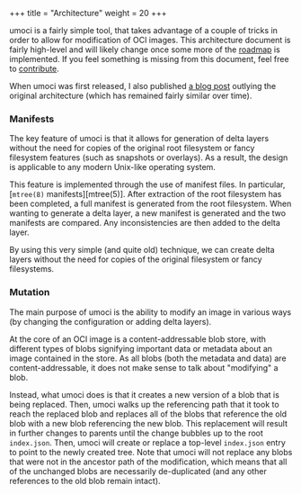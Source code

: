 +++
title = "Architecture"
weight = 20
+++

umoci is a fairly simple tool, that takes advantage of a couple of tricks in
order to allow for modification of OCI images. This architecture document is
fairly high-level and will likely change once some more of the
[roadmap][roadmap.md] is implemented. If you feel something is missing from
this document, feel free to [contribute][contributing.md].

When umoci was first released, I also published [a blog post][blog] outlying
the original architecture (which has remained fairly similar over time).

[roadmap.md]: /doc/roadmap.md
[contributing.md]: /contributing
[blog]: https://www.cyphar.com/blog/post/umoci-new-oci-image-tool

### Manifests ###

The key feature of umoci is that it allows for generation of delta layers
without the need for copies of the original root filesystem or fancy filesystem
features (such as snapshots or overlays). As a result, the design is applicable
to any modern Unix-like operating system.

This feature is implemented through the use of manifest files. In particular,
[`mtree(8)` manifests][mtree(5)]. After extraction of the root filesystem has
been completed, a full manifest is generated from the root filesystem. When
wanting to generate a delta layer, a new manifest is generated and the two
manifests are compared. Any inconsistencies are then added to the delta layer.

By using this very simple (and quite old) technique, we can create delta layers
without the need for copies of the original filesystem or fancy filesystems.

[mtree(8)]: https://www.freebsd.org/cgi/man.cgi?mtree(5)

### Mutation ###

The main purpose of umoci is the ability to modify an image in various ways
(by changing the configuration or adding delta layers).

At the core of an OCI image is a content-addressable blob store, with different
types of blobs signifying important data or metadata about an image contained
in the store. As all blobs (both the metadata and data) are
content-addressable, it does not make sense to talk about "modifying" a blob.

Instead, what umoci does is that it creates a new version of a blob that is
being replaced. Then, umoci walks up the referencing path that it took to
reach the replaced blob and replaces all of the blobs that reference the old
blob with a new blob referencing the new blob. This replacement will result in
further changes to parents until the change bubbles up to the root
`index.json`. Then, umoci will create or replace a top-level `index.json`
entry to point to the newly created tree. Note that umoci will not replace
any blobs that were not in the ancestor path of the modification, which means
that all of the unchanged blobs are necessarily de-duplicated (and any other
references to the old blob remain intact).
